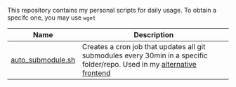 This repository contains my personal scripts for daily usage.
To obtain a specifc one, you may use `wget`

Name | Description
---|---
[auto_submodule.sh](./scripts/classic-blog-auto-pull/) | Creates a cron job that updates all git submodules every 30min in a specific folder/repo. Used in my [alternative frontend](https://github.com/timkicker/classic-blog)